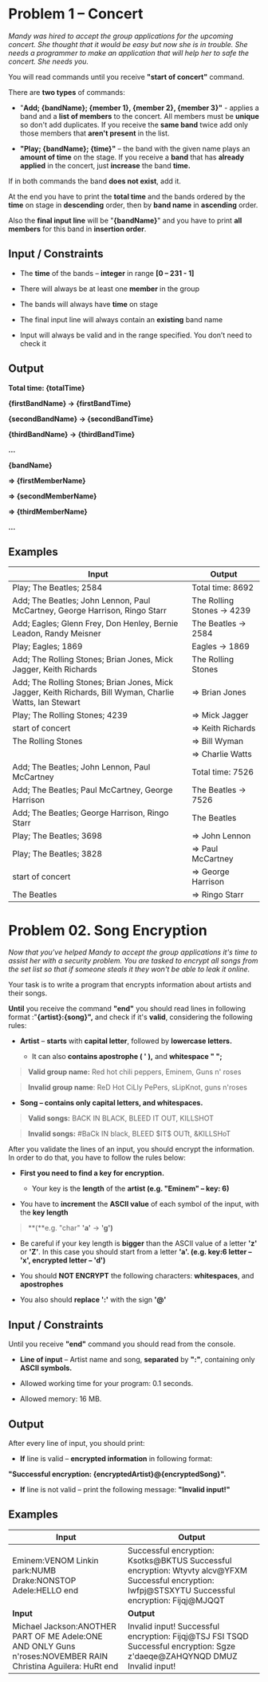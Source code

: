 Problem 1 – Concert
===================

*Mandy was hired to accept the group applications for the upcoming concert. She
thought that it would be easy but now she is in trouble. She needs a programmer
to make an application that will help her to safe the concert. She needs you.*

You will read commands until you receive **"start of concert"** command.

There are **two types** of commands:

-   "**Add; {bandName}; {member 1}, {member 2}, {member 3}"** - applies a band
    and a **list of members** to the concert. All members must be **unique** so
    don't add duplicates. If you receive the **same band** twice add only those
    members that **aren't present** in the list.

-   **"Play; {bandName}; {time}"** – the band with the given name plays an
    **amount of time** on the stage. If you receive a **band** that has
    **already applied** in the concert, just **increase** the band **time.**

If in both commands the band **does not exist**, add it.

At the end you have to print the **total time** and the bands ordered by the
**time** on stage in **descending** order, then by **band name** in
**ascending** order.

Also the **final input line** will be "**{bandName}**" and you have to print
**all members** for this band in **insertion order**.

Input / Constraints
-------------------

-   The **time** of the bands – **integer** in range **[0 – 231 - 1]**

-   There will always be at least one **member** in the group

-   The bands will always have **time** on stage

-   The final input line will always contain an **existing** band name

-   Input will always be valid and in the range specified. You don’t need to
    check it

Output
------

**Total time: {totalTime}**

**{firstBandName} -\> {firstBandTime}**

**{secondBandName} -\> {secondBandTime}**

**{thirdBandName} -\> {thirdBandTime}**

**…**

**{bandName}**

**=\> {firstMemberName}**

**=\> {secondMemberName}**

**=\> {thirdMemberName}**

**…**

Examples
--------

| **Input**                                                                                                                                                                                                                                                                                                                                                                                                                               | **Output**                                                                                                                                                                                               |
|-----------------------------------------------------------------------------------------------------------------------------------------------------------------------------------------------------------------------------------------------------------------------------------------------------------------------------------------------------------------------------------------------------------------------------------------|----------------------------------------------------------------------------------------------------------------------------------------------------------------------------------------------------------|
| Play; The Beatles; 2584 | Total time: 8692 |
|Add; The Beatles; John Lennon, Paul McCartney, George Harrison, Ringo Starr |The Rolling Stones -\> 4239|
|Add; Eagles; Glenn Frey, Don Henley, Bernie Leadon, Randy Meisner |The Beatles -\> 2584|
|Play; Eagles; 1869 |Eagles -\> 1869|
|Add; The Rolling Stones; Brian Jones, Mick Jagger, Keith Richards |The Rolling Stones|
|Add; The Rolling Stones; Brian Jones, Mick Jagger, Keith Richards, Bill Wyman, Charlie Watts, Ian Stewart | =\> Brian Jones|
|Play; The Rolling Stones; 4239 |  =\> Mick Jagger|
|start of concert | =\> Keith Richards|
|The Rolling Stones | =\> Bill Wyman    |     
|                   | =\> Charlie Watts |                                                                                                                                                                                                                                                                                                                                                                                                                     |                   | =\> Ian Stewart |                                                                                                                                                                                      |
|Add; The Beatles; John Lennon, Paul McCartney |Total time: 7526|
|Add; The Beatles; Paul McCartney, George Harrison |The Beatles -\> 7526|
|Add; The Beatles; George Harrison, Ringo Starr |The Beatles|
|Play; The Beatles; 3698 | =\> John Lennon|
|Play; The Beatles; 3828 |=\> Paul McCartney|
|start of concert |=\> George Harrison|
|The Beatles |   =\> Ringo Starr   |                                                                                                                                                                                                                                                                                           

Problem 02. Song Encryption
===========================

*Now that you've helped Mandy to accept the group applications it's time to
assist her with a security problem. You are tasked to encrypt all songs from the
set list so that if someone steals it they won't be able to leak it online.*

Your task is to write a program that encrypts information about artists and
their songs.

**Until** you receive the command **"end"** you should read lines in following
format :"**{artist}:{song}",** and check if it's **valid**, considering the
following rules:

-   **Artist** – **starts** with **capital letter**, followed by **lowercase
    letters.**

    -   It can also **contains apostrophe ( ' ),** and **whitespace " ";**

>   **Valid group name:** Red hot chili peppers, Eminem, Guns n' roses

>   **Invalid group name**: ReD Hot CiLly PePers, sLipKnot, guns n'roses

-   **Song – contains only capital letters, and whitespaces.**

>   **Valid songs:** BACK IN BLACK, BLEED IT OUT, KILLSHOT

>   **Invalid songs:** \#BaCk IN black, BLEED \$IT\$ OUTt, &KILLSHoT

After you validate the lines of an input, you should encrypt the information. In
order to do that, you have to follow the rules below:

-   **First you need to find a key for encryption.**

    -   Your key is the **length** of the **artist (e.g. "Eminem" – key: 6)**

-   You have to **increment** the **ASCII value** of each symbol of the input,
    with the **key length**

>   **(**e.g. "char" **'a'** -\> **'g')**

-   Be careful if your key length is **bigger** than the ASCII value of a letter
    **'z'** or **'Z'**. In this case you should start from a letter **'a'.
    (**e.g. key:6 letter – '**x**', encrypted letter – '**d**'**)**

-   You should **NOT ENCRYPT** the following characters: **whitespaces**, and
    **apostrophes**

-   You also should **replace ':'** with the sign **'\@'**

Input / Constraints
-------------------

Until you receive **"end"** command you should read from the console.

-   **Line of input** – Artist name and song, **separated** by **":"**,
    containing only **ASCII symbols.**

-   Allowed working time for your program: 0.1 seconds.

-   Allowed memory: 16 MB.

Output
------

After every line of input, you should print:

-   **If** line is valid – **encrypted information** in following format:

**"Successful encryption: {encryptedArtist}\@{encryptedSong}".**

-   **If** line is not valid – print the following message: **"Invalid input!"**

Examples
--------

| **Input**                                                                                                     | **Output**                                                                                                                                              |
|---------------------------------------------------------------------------------------------------------------|---------------------------------------------------------------------------------------------------------------------------------------------------------|
| Eminem:VENOM Linkin park:NUMB Drake:NONSTOP Adele:HELLO end                                                   | Successful encryption: Ksotks\@BKTUS Successful encryption: Wtyvty alcv\@YFXM Successful encryption: Iwfpj\@STSXYTU Successful encryption: Fijqj\@MJQQT |
| **Input**                                                                                                     | **Output**                                                                                                                                              |
| Michael Jackson:ANOTHER PART OF ME Adele:ONE AND ONLY Guns n'roses:NOVEMBER RAIN Christina Aguilera: HuRt end | Invalid input! Successful encryption: Fijqj\@TSJ FSI TSQD Successful encryption: Sgze z'daeqe\@ZAHQYNQD DMUZ Invalid input!                             |
